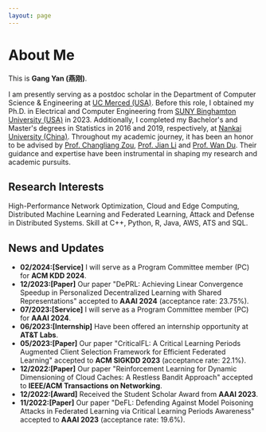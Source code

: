 ```yaml
---
layout: page
---
```


# About Me

This is **Gang Yan (燕刚)**.

I am presently serving as a postdoc scholar in the Department of Computer Science & Engineering at [UC Merced (USA)](https://www.ucmerced.edu/). Before this role, I obtained my Ph.D. in Electrical and Computer Engineering from [SUNY Binghamton University (USA)](https://www.binghamton.edu/) in 2023. Additionally, I completed my Bachelor's and Master's degrees in Statistics in 2016 and 2019, respectively, at [Nankai University (China)](https://www.nankai.edu.cn). Throughout my academic journey, it has been an honor to be advised by [Prof. Changliang Zou](https://my.nankai.edu.cn/stat/zzl/list.htm), [Prof. Jian Li](https://sites.google.com/stonybrook.edu/jianli) and [Prof. Wan Du](https://www.ucmerced.edu/content/wan-du). Their guidance and expertise have been instrumental in shaping my research and academic pursuits.

## Research Interests

High-Performance Network Optimization, Cloud and Edge Computing, Distributed Machine Learning and Federated Learning, Attack and Defense in Distributed Systems. Skill at C++, Python, R, Java, AWS, ATS and SQL.

## News and Updates
- **02/2024:[Service]** I will serve as a Program Committee member (PC) for **ACM KDD 2024**.
- **12/2023:[Paper]** Our paper "DePRL: Achieving Linear Convergence Speedup in Personalized Decentralized Learning with Shared Representations" accepted to **AAAI 2024** (acceptance rate: 23.75%). 
- **07/2023:[Service]** I will serve as a Program Committee member (PC) for **AAAI 2024**.
- **06/2023:[Internship]** Have been offered an internship opportunity at **AT&T Labs**.
- **05/2023:[Paper]** Our paper "CriticalFL: A Critical Learning Periods Augmented Client Selection Framework for Efficient Federated Learning" accepted to **ACM SIGKDD 2023** (acceptance rate: 22.1%).
- **12/2022:[Paper]** Our paper "Reinforcement Learning for Dynamic Dimensioning of Cloud Caches: A Restless Bandit Approach" accepted to **IEEE/ACM Transactions on Networking**.
- **12/2022:[Award]** Received the Student Scholar Award from **AAAI 2023**. 
- **11/2022:[Paper]** Our paper "DeFL: Defending Against Model Poisoning Attacks in Federated Learning via Critical Learning Periods Awareness" accepted to **AAAI 2023** (acceptance rate: 19.6%). 
